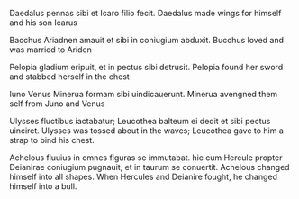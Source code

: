 Daedalus pennas sibi et Icaro filio fecit.
Daedalus made wings for himself and his son Icarus

Bacchus Ariadnen amauit et sibi in coniugium abduxit.
Bucchus loved and was married to Ariden

Pelopia gladium eripuit, et in pectus sibi detrusit.
Pelopia found her sword and stabbed herself in the chest

Iuno Venus Minerua formam sibi uindicauerunt.
Minerua avengned them self from Juno and Venus

Ulysses fluctibus iactabatur; Leucothea balteum ei dedit et sibi pectus uinciret.
Ulysses was tossed about in the waves; Leucothea gave to him a strap to bind his chest. 

Achelous fluuius in omnes figuras se immutabat. hic cum Hercule propter Deianirae coniugium pugnauit, et in taurum se conuertit.
Achelous changed himself into all shapes. When Hercules and Deianire fought, he changed himself into a bull. 
 

